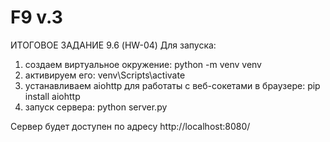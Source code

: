 # F9 v.3
ИТОГОВОЕ ЗАДАНИЕ 9.6 (HW-04)
Для запуска:
1. создаем виртуальное окружение: python -m venv venv
2. активируем его: venv\Scripts\activate
3. устанавливаем aiohttp для работаты с веб-сокетами в браузере: pip install aiohttp
4. запуск сервера: python server.py


Сервер будет доступен по адресу http://localhost:8080/
